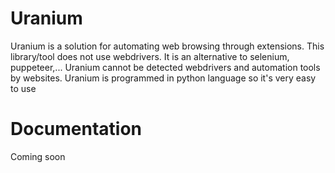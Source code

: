 # Uranium
Uranium is a solution for automating web browsing through extensions. This library/tool does not use webdrivers. It is an alternative to selenium, puppeteer,... Uranium cannot be detected webdrivers and automation tools by websites.
Uranium is programmed in python language so it's very easy to use
# Documentation
Coming soon
